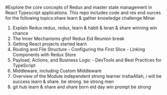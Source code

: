 #Explore the core concepts of Redux and master state management in React Typescript applications. This repo includes code and res end ources for the following topics:share learn & gather knowledge challenge Minar

1. Explain Redux.redux, redux, learn & habit & leran & share winning win chance
2. The Inner Mechanisms ghof Redux Eid Reunion break
3. Getting React projects started learn
4. Routing and File Structure - Configuring the First Slice - Linking Components with Redux Store
5. Payload, Actions, and Business Logic - DevTools and Best Practices for TypeScript
6. Middleware, including Custom Middleware
7. Overview of the Module independent strong learner inshaAllah, i will be success learn & share. be strong. be strong men
8. git hub learn & share and share born eid day win prompt be strong
